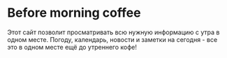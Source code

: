 # Before morning coffee
Этот сайт позволит просматривать всю нужную информацию с утра в одном месте. Погоду, календарь, новости и заметки на сегодня - все это в одном месте ещё до утреннего кофе!
